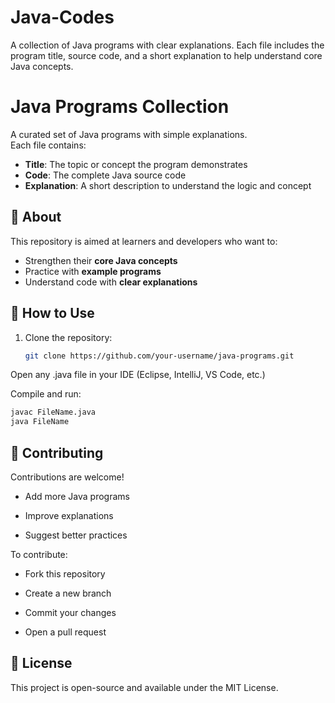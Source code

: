 # Java-Codes

A collection of Java programs with clear explanations. Each file includes the program title, source code, and a short explanation to help understand core Java concepts.

# Java Programs Collection

A curated set of Java programs with simple explanations.  
Each file contains:

- **Title**: The topic or concept the program demonstrates
- **Code**: The complete Java source code
- **Explanation**: A short description to understand the logic and concept

## 📘 About

This repository is aimed at learners and developers who want to:

- Strengthen their **core Java concepts**
- Practice with **example programs**
- Understand code with **clear explanations**

## 🚀 How to Use

1. Clone the repository:
   ```bash
   git clone https://github.com/your-username/java-programs.git
   ```

Open any .java file in your IDE (Eclipse, IntelliJ, VS Code, etc.)

Compile and run:

```bash
javac FileName.java
java FileName
```

## 🤝 Contributing

Contributions are welcome!

- Add more Java programs

- Improve explanations

- Suggest better practices

To contribute:

- Fork this repository

- Create a new branch

- Commit your changes

- Open a pull request

## 📝 License

This project is open-source and available under the MIT License.
